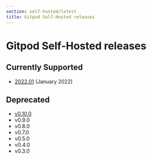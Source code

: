 ```yaml
---
section: self-hosted/latest
title: Gitpod Self-Hosted releases
---
```


<script context="module">
  export const prerender = true;
</script>

# Gitpod Self-Hosted releases

## Currently Supported

- [2022.01](https://github.com/gitpod-io/gitpod/releases/tag/2022.01) (January 2022)

## Deprecated

- [v0.10.0](../helm-deprecated)
- v0.9.0
- v0.8.0
- v0.7.0
- v0.5.0
- v0.4.0
- v0.3.0

